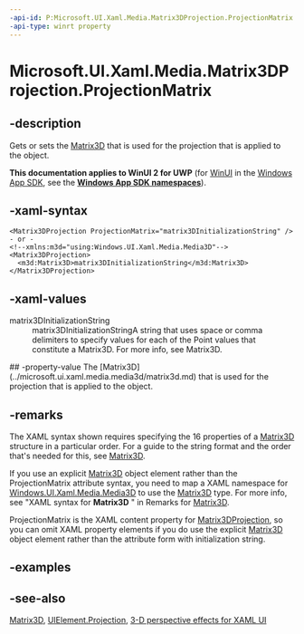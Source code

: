 ```yaml
---
-api-id: P:Microsoft.UI.Xaml.Media.Matrix3DProjection.ProjectionMatrix
-api-type: winrt property
---
```


<!-- Property syntax
public Windows.UI.Xaml.Media.Media3D.Matrix3D ProjectionMatrix { get;  set; }
-->

# Microsoft.UI.Xaml.Media.Matrix3DProjection.ProjectionMatrix

## -description
Gets or sets the [Matrix3D](../microsoft.ui.xaml.media.media3d/matrix3d.md) that is used for the projection that is applied to the object.

**This documentation applies to WinUI 2 for UWP** (for [WinUI](/windows/apps/winui/winui3/) in the [Windows App SDK](/windows/apps/windows-app-sdk/), see the **[Windows App SDK namespaces](/windows/windows-app-sdk/api/winrt/)**).

## -xaml-syntax
```xaml
<Matrix3DProjection ProjectionMatrix="matrix3DInitializationString" />
- or -
<!--xmlns:m3d="using:Windows.UI.Xaml.Media.Media3D"-->
<Matrix3DProjection>
  <m3d:Matrix3D>matrix3DInitializationString</m3d:Matrix3D>
</Matrix3DProjection>
```


## -xaml-values
<dl><dt>matrix3DInitializationString</dt><dd>matrix3DInitializationStringA string that uses space or comma delimiters to specify values for each of the Point values that constitute a Matrix3D. For more info, see Matrix3D.</dd>
</dl>
## -property-value
The [Matrix3D](../microsoft.ui.xaml.media.media3d/matrix3d.md) that is used for the projection that is applied to the object.

## -remarks
The XAML syntax shown requires specifying the 16 properties of a [Matrix3D](../microsoft.ui.xaml.media.media3d/matrix3d.md) structure in a particular order. For a guide to the string format and the order that's needed for this, see [Matrix3D](../microsoft.ui.xaml.media.media3d/matrix3d.md).

If you use an explicit [Matrix3D](matrix3dprojection.md) object element rather than the ProjectionMatrix attribute syntax, you need to map a XAML namespace for [Windows.UI.Xaml.Media.Media3D](/uwp/api/windows.ui.xaml.media.media3d) to use the [Matrix3D](matrix3dprojection.md) type. For more info, see "XAML syntax for **Matrix3D** " in Remarks for [Matrix3D](../microsoft.ui.xaml.media.media3d/matrix3d.md).

ProjectionMatrix is the XAML content property for [Matrix3DProjection](matrix3dprojection.md), so you can omit XAML property elements if you do use the explicit [Matrix3D](matrix3dprojection.md) object element rather than the attribute form with initialization string.

## -examples

## -see-also
[Matrix3D](../microsoft.ui.xaml.media.media3d/matrix3d.md), [UIElement.Projection](../microsoft.ui.xaml/uielement_projection.md), [3-D perspective effects for XAML UI](/windows/uwp/graphics/3-d-perspective-effects)

